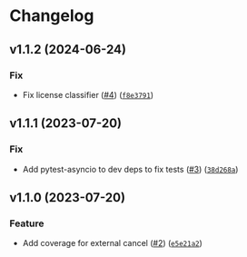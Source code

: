 # Changelog

<!--next-version-placeholder-->

## v1.1.2 (2024-06-24)

### Fix

* Fix license classifier ([#4](https://github.com/bdraco/async_interrupt/issues/4)) ([`f8e3791`](https://github.com/bdraco/async_interrupt/commit/f8e37914c24125ea69690d8bc01ad210a19b8d68))

## v1.1.1 (2023-07-20)

### Fix

* Add pytest-asyncio to dev deps to fix tests ([#3](https://github.com/bdraco/async_interrupt/issues/3)) ([`38d268a`](https://github.com/bdraco/async_interrupt/commit/38d268a18f8bc9a7751b11e661e103dda5b886ef))

## v1.1.0 (2023-07-20)

### Feature

* Add coverage for external cancel ([#2](https://github.com/bdraco/async_interrupt/issues/2)) ([`e5e21a2`](https://github.com/bdraco/async_interrupt/commit/e5e21a23101e687f94580e089429e64978ee99bb))
